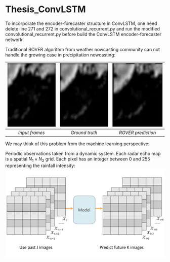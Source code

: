 # Thesis_ConvLSTM

To incorporate the encoder-forecaster structure in ConvLSTM, one need delete line 271 and 272 in convolutional_recurrent.py and run the modified convolutional_recurrent.py before build the ConvLSTM encoder-forecaster network.

Traditional ROVER algorithm from weather nowcasting community can not handle the growing case in precipitation nowcasting:

| <img src="https://github.com/mingkuan94/Thesis_ConvLSTM/blob/master/gifs_and_plots/Input_5_frames.gif" width="200" height="200" /> | <img src="https://github.com/mingkuan94/Thesis_ConvLSTM/blob/master/gifs_and_plots/truth_15_frames.gif" width="200" height="200" /> | <img src="https://github.com/mingkuan94/Thesis_ConvLSTM/blob/master/gifs_and_plots/rover_15_frames.gif" width="200" height="200" /> |  
|:--:|:--:|:--:| 
| *Input frames* | *Ground truth* | *ROVER prediction* |

We may think of this problem from the machine learning perspective:

Periodic observations taken from a dynamic system. Each radar echo map is a spatial $N_1\times N_2$ grid. Each pixel has an integer between 0 and 255 representing the rainfall intensity:
 <img src="https://github.com/mingkuan94/Thesis_ConvLSTM/blob/master/gifs_and_plots/PrecipitationModel-1.jpg" width="700"  /> 








